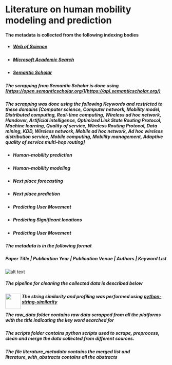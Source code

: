 # Literature on human mobility modeling and prediction


#### The metadata is collected from the following indexing bodies  
  - ##### [Web of Science](https://apps.webofknowledge.com/WOS_GeneralSearch_input.do?product=WOS&search_mode=GeneralSearch&SID=C5uHbS2XkmFRw4V47rb&preferencesSaved=)
  - ##### [Microsoft Academic Search](https://preview.academic.microsoft.com/home)
  - ##### [Semantic Scholar](https://www.semanticscholar.org/)

##### The scrapping from Semantic Scholar is done using [https://open.semanticscholar.org/](https://api.semanticscholar.org/)
##### The scrapping was done using the following Keywords and restricted to these domains [Computer science, Computer network, Mobility model, Distributed computing, Real-time computing, Wireless ad hoc network, Handover, Artificial intelligence, Optimized Link State Routing Protocol, Machine learning, Quality of service, Wireless Routing Protocol, Data mining, KDD, Wireless network, Mobile ad hoc network, Ad hoc wireless distribution service, Mobile computing, Mobility management, Adaptive quality of service multi-hop routing]
- ##### Human-mobility prediction
- ##### Human-mobility modeling
- ##### Next place forecasting
- ##### Next place prediction
- ##### Predicting User Movement
- ##### Predicting Significant locations
- ##### Predicting User Movement

##### The metadata is in the following format
##### Paper Title | Publication Year | Publication Venue | Authors | Keyword List
![alt text](https://github.com/vaibhav90/Mobility-Prediction-Literature/blob/master/images/met_data.jpg)


##### The pipeline for cleaning the collected data is described below
<a href="url"><img src="https://github.com/vaibhav90/Mobility-Prediction-Literature/blob/master/images/scrapping.png" align="left" height="48" width="48" ></a>

##### The string similarity and profiling was performed using [python-string-similarity](https://github.com/luozhouyang/python-string-similarity)

##### The raw_data folder contains raw data scrapped from all the platforms with the title indicating the key word searched for

##### The scripts folder contains python scripts used to scrape, preprocess, clean and merge the data collected from different sources.

##### The file literature_metadata contains the merged list and literature_with_abstracts contains all the abstracts
